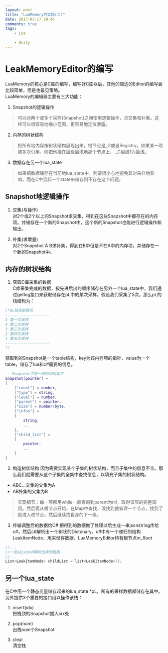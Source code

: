 ```yaml
---
layout: post
title: "LuaMemory的实现(二)"
date: 2017-03-17 20:46
comments: true
tags: 
	- Lua
	
	- Unity  
---
```

# LeakMemoryEditor的编写  
LuaMemory的核心是C库的编写，编写好C库以后，其他的周边的Editor的编写会比较简单，但是也最见策略。  
LuaMemory的编辑器主要有三大功能：
1. Snapshot的逻辑操作
>可以对两个或多个采样(Snapshot)之间使用逻辑操作，求交集和补集。这样可以很容易地缩小范围，更容易地定位泄露。  

2. 内存的树状结构
>把所有地内存按树状结构展现出来，根节点是_G或者Registry。如果某一项被多次引用，则把他挂在层级最浅地那个节点上， _G层级1为最浅。  

3. 数据存在另一个lua_state  
>如果把数据储存在当前地lua_state中，则要很小心地避免其对采样地影响。而在C中另起一个state来储存则不存在这个问题。  

<!-- more -->
## Snapshot地逻辑操作  
1. 交集(与操作)  
对2个或2个以上的Snapshot求交集，得到在这些Snapshot中都存在的内存项。并储存在一个新的Snapshot中，这个新的Snapshot也能进行逻辑操作和输出。  

2. 补集(求增量)  
对2个Snapshot A B求补集，得到在B中但是不在A中的内存项，并储存在一个新的Snapshot中。 

## 内存的树状结构  
1. 获取C库采集的数据  
C库采集完成的数据，按先进后出的顺序储存在另外一个lua_state中，我们通过getlog接口来获取储存在pL中的某次采样。假设我们采集了5次，那么pL的栈结构为：  

```c  
/*pL栈当前情况
--------------------
5 第一次采样
4 第二次采样
3 第三次采样
2 第四次采样
1 第五次采样
--------------------
*/
```  

获取到的Snapshot是一个table结构，key为该内存项的指针，value为一个table，储存了lua和c#需要的信息。  

```lua  
-- Snapshot中每一项的结构如下
Snapshot[pointer] = 
{
    ["count"] = number,
    ["type"] = string,
    ["level"] = number,
    ["parent"] = pointer,
    ["size"] = number/byte,
    ["infos"] = 
    {
        string,
        ...
    },
    ["child_list"] = 
    {
        pointer,
        ...
    }
}
```  

2. 构造树状结构
因为需要实现某个子集的树状结构，而且子集中的信息不全。那么我们就需要从这个子集的全集中查找信息，以填充子集的树状结构。  
- ABC...交集的父集为A  
- AB补集的父集为B  
>实现细节：每一项都用while一直查询到parent为nil，取得该项的完整调用。然后再从根节点开始，在Map中查找，没找到就新建一个节点，找到了就进入改节点，然后继续找自身的下一级。  

3. 传输调整后的数据给C#
把得到的数据做了处理以后生成一串jsonstring传给c#，然后c#解析出一个树状的Dictonary。c#中有一个递归的结构LeakItemNode，用来储存数据。LuaMemoryEditor持有根节点m_Root    
```c#  
//...
//一些从json中解析出来的数据
//...
List<LeakItemNode> childList = list<LeakItemNode>();
```  
## 另一个lua_state
在C中用一个静态变量储存起来的lua_state *pL，所有的采样数据都储存在其中。另外提供3个重要的接口用以操作该栈：
1. insert(idx)  
把栈顶的Snapshot插入idx处  

2. pop(num)  
出栈num个Snapshot  

3. clear  
清空栈